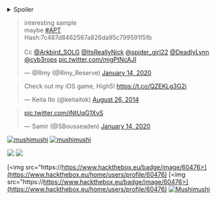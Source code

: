 <details>
    <summary>Spoiler</summary>
    Something small enough to escape casual notice.
</details>

<blockquote class="twitter-tweet"><p lang="en" dir="ltr">interesting sample<br>maybe <a href="https://twitter.com/hashtag/APT?src=hash&amp;ref_src=twsrc%5Etfw">#APT</a><br>Hash:7c487d8462567a826da95c799591f5fb<br><br>Cc <a href="https://twitter.com/Arkbird_SOLG?ref_src=twsrc%5Etfw">@Arkbird_SOLG</a> <a href="https://twitter.com/ItsReallyNick?ref_src=twsrc%5Etfw">@ItsReallyNick</a> <a href="https://twitter.com/spider_girl22?ref_src=twsrc%5Etfw">@spider_girl22</a> <a href="https://twitter.com/DeadlyLynn?ref_src=twsrc%5Etfw">@DeadlyLynn</a> <a href="https://twitter.com/cyb3rops?ref_src=twsrc%5Etfw">@cyb3rops</a> <a href="https://t.co/migPtNcAJI">pic.twitter.com/migPtNcAJI</a></p>&mdash; @Rmy (@Rmy_Reserve) <a href="https://twitter.com/Rmy_Reserve/status/1217066627440635905?ref_src=twsrc%5Etfw">January 14, 2020</a></blockquote><script async src="https://platform.twitter.com/widgets.js" charset="utf-8"></script>


<blockquote class="twitter-tweet" data-lang="en"><p lang="en" dir="ltr">Check out my iOS game, High5! <a href="https://t.co/QZEKLg3G2i">https://t.co/QZEKLg3G2i</a></p>&mdash; Keita Ito (@keitaitok) <a href="https://twitter.com/keitaitok/status/504110217940836353">August 26, 2014</a></blockquote><script async="" src="//platform.twitter.com/widgets.js" charset="utf-8"></script>

<blockquote class="twitter-tweet"><p lang="und" dir="ltr"> <a href="https://t.co/iNtUqG1XvS">pic.twitter.com/iNtUqG1XvS</a></p>&mdash; Samir (@SBousseaden) <a href="https://twitter.com/SBousseaden/status/1217083746739982336?ref_src=twsrc%5Etfw">January 14, 2020</a></blockquote> <script async src="https://platform.twitter.com/widgets.js" charset="utf-8"></script>


[ ![mushimushi](https://www.hackthebox.eu/badge/60476)](https://www.hackthebox.eu/home/users/profile/60476)
[ ![mushimushi](https://https://www.hackthebox.eu/badge/image/60476)](https://www.hackthebox.eu/home/users/profile/60476)

![]("https://www.hackthebox.eu/badge/60476")
![](https://www.hackthebox.eu/badge/60476)


[<img src="https://https://www.hackthebox.eu/badge/image/60476>](https://www.hackthebox.eu/home/users/profile/60476)
[<img src="https://https://www.hackthebox.eu/badge/image/60476>](https://www.hackthebox.eu/home/users/profile/60476)
[![Mushimushi](https://https://www.hackthebox.eu/badge/image/60476)](https://www.hackthebox.eu/home/users/profile/60476)
